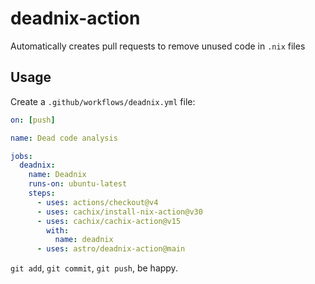 # deadnix-action

Automatically creates pull requests to remove unused code in `.nix`
files

## Usage

Create a `.github/workflows/deadnix.yml` file:

```yaml
on: [push]

name: Dead code analysis

jobs:
  deadnix:
    name: Deadnix
    runs-on: ubuntu-latest
    steps:
      - uses: actions/checkout@v4
      - uses: cachix/install-nix-action@v30
      - uses: cachix/cachix-action@v15
        with:
          name: deadnix
      - uses: astro/deadnix-action@main
```

`git add`, `git commit`, `git push`, be happy.
